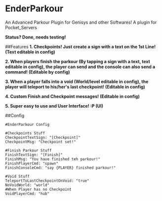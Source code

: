 # EnderParkour
An Advanced Parkour Plugin for Genisys and other Softwares! A plugin for Pocket_Servers

**Status? Done, needs testing!**

##Features
__1. Checkpoints! Just create a sign with a text on the 1st Line! (Text editable in config)__

__2. When players finish the parkour (By tapping a sign with a text, text editable in config), the player can send and the console can also send a command! (Editable by config)__

__3. When a player falls into a void (World/level editable in config), the player will teleport to his/her's last checkpoint! (Editable in config)__

__4. Custom Finish and Checkpoint messages! (Editable in config)__

__5. Super easy to use and User Interface! :P (UI)__

##Config
`````
#EnderParkour Config

#Checkpoints Stuff
CheckpointTextSign: "[Checkpoint]"
CheckpointMsg: "Checkpoint set!"

#Finish Parkour Stuff
FinishTextSign: "[Finish]"
FinishMsg: "You have finished teh parkour!"
FinishPlayerCmd: "spawn"
FinishConsoleCmd: "say {PLAYER} finished parkour!"

#Void Stuff
TeleportToLastCheckpointOnVoid: "true"
NoVoidWorld: "world"
#When Player has no Checkpoint
VoidPlayerCmd: "hub"
`````
